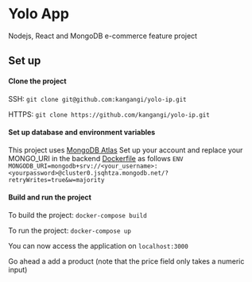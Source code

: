 # Yolo App
Nodejs, React and MongoDB e-commerce feature project

## Set up 
#### Clone the project 
SSH: 
    `git clone git@github.com:kangangi/yolo-ip.git`

HTTPS:
    `git clone https://github.com/kangangi/yolo-ip.git`


#### Set up database and environment variables
This project uses [MongoDB Atlas](https://www.mongodb.com/atlas/database) 
Set up your account and replace your MONGO_URI in the backend [Dockerfile](/backend/Dockerfile) as follows
    `ENV MONGODB_URI=mongodb+srv://<your_username>:<yourpassword>@cluster0.jsqhtza.mongodb.net/?retryWrites=true&w=majority`

#### Build and run the project
To build the project:
    `docker-compose build`

To run the project:
`docker-compose up`

You can now access the application on 
`localhost:3000`

Go ahead a add a product (note that the price field only takes a numeric input)